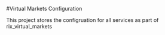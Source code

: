 #Virtual Markets Configuration

This project stores the configruation for all services as part of rix_virtual_markets
